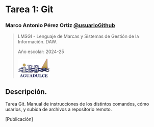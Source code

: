 # Tarea 1: Git

### Marco Antonio Pérez Ortiz [@usuarioGithub](https://github.com/Perezzzzm13)

> LMSGI - Lenguaje de Marcas y Sistemas de Gestión de la Información. DAW.
> 
> Año escolar: 2024-25
> 
> [<img src="./img/logo_ies_aguadulce.png" width="100px">](https://www.iesaguadulce.es)



## Descripción.

Tarea Git. Manual de instrucciones de los distintos comandos, cómo usarlos, y subida de archivos a repositorio remoto.

[Publicación]
